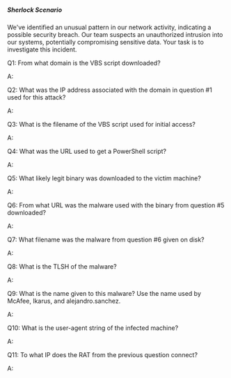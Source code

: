 

##### Sherlock Scenario

We've identified an unusual pattern in our network activity, indicating a possible security breach. Our team suspects an unauthorized intrusion into our systems, potentially compromising sensitive data. Your task is to investigate this incident.

Q1: From what domain is the VBS script downloaded?

A: 

Q2: What was the IP address associated with the domain in question #1 used for this attack?

A: 

Q3: What is the filename of the VBS script used for initial access?

A: 

Q4: What was the URL used to get a PowerShell script?

A: 

Q5: What likely legit binary was downloaded to the victim machine?

A: 

Q6: From what URL was the malware used with the binary from question #5 downloaded?

A: 

Q7: What filename was the malware from question #6 given on disk?

A: 

Q8: What is the TLSH of the malware?

A: 

Q9: What is the name given to this malware? Use the name used by McAfee, Ikarus, and alejandro.sanchez.

A: 

Q10: What is the user-agent string of the infected machine?

A: 

Q11: To what IP does the RAT from the previous question connect?

A: 

